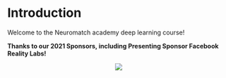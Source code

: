 # Introduction

Welcome to the Neuromatch academy deep learning course!

**Thanks to our 2021 Sponsors, including Presenting Sponsor Facebook Reality Labs!**

<p align='center'><img src='https://github.com/NeuromatchAcademy/widgets/blob/master/sponsors.png?raw=True'/></p>
